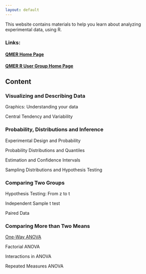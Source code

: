 ```yaml
---
layout: default
---
```


This website contains materials to help you learn about analyzing experimental data, using R.

### Links:

#### [QMER Home Page](https://aub.ie/qmer)

#### [QMER R User Group Home Page](https://auqmer.github.io/qmer_rug/)


## Content

### Visualizing and Describing Data

Graphics: Understanding your data

Central Tendency and Variability

### Probability, Distributions and Inference

Experimental Design and Probability

Probability Distributions and Quantiles

Estimation and Confidence Intervals

Sampling Distributions and Hypothesis Testing

### Comparing Two Groups

Hypothesis Testing: From z to t

Independent Sample t test

Paired Data

### Comparing More than Two Means

[One-Way ANOVA](https://auqmer.github.io/ExperimenteR/onewayANOVA.html)

Factorial ANOVA

Interactions in ANOVA

Repeated Measures ANOVA